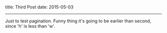 title: Third Post
date: 2015-05-03

----

Just to test pagination. Funny thing it's going to be earlier than second, since
'h' is less than 'w'.
